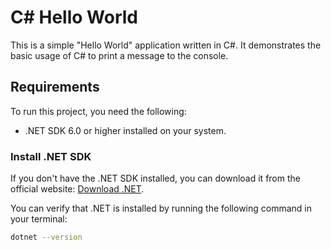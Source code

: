 # C# Hello World

This is a simple "Hello World" application written in C#. It demonstrates the basic usage of C# to print a message to the console.

## Requirements

To run this project, you need the following:

- .NET SDK 6.0 or higher installed on your system.

### Install .NET SDK

If you don't have the .NET SDK installed, you can download it from the official website: [Download .NET](https://dotnet.microsoft.com/download/dotnet).

You can verify that .NET is installed by running the following command in your terminal:

```bash
dotnet --version